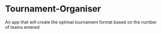 # Tournament-Organiser
An app that will create the optimal tournament format based on the number of teams entered
